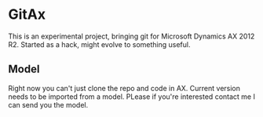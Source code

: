 GitAx
=====

This is an experimental project, bringing git for Microsoft Dynamics AX 2012 R2. Started as a hack, might evolve to something useful.

Model
-----
Right now you can't just clone the repo and code in AX. Current version needs to be imported from a model. PLease if you're interested contact me I can send you the model.
